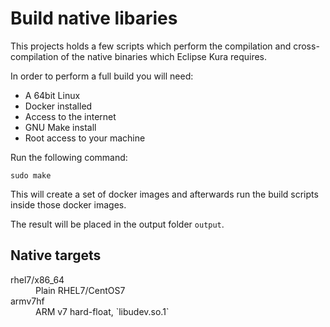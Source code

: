 # Build native libaries

This projects holds a few scripts which perform the compilation and cross-compilation
of the native binaries which Eclipse Kura requires.

In order to perform a full build you will need:

* A 64bit Linux
* Docker installed
* Access to the internet
* GNU Make install
* Root access to your machine

Run the following command:

    sudo make

This will create a set of docker images and afterwards run the build scripts inside those
docker images.

The result will be placed in the output folder `output`.

## Native targets

<dl>
<dt>rhel7/x86_64</dt><dd>Plain RHEL7/CentOS7</dd>
<dt>armv7hf</dt><dd>ARM v7 hard-float, `libudev.so.1`</dd>
</dl>